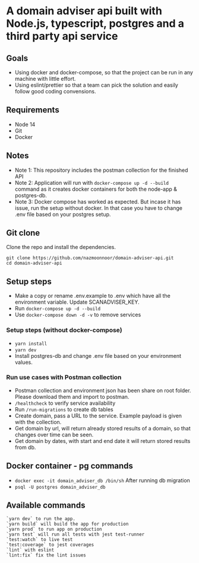 # A domain adviser api built with Node.js, typescript, postgres and a third party api service

## Goals

- Using docker and docker-compose, so that the project can be run in any machine with little effort.
- Using eslint/prettier so that a team can pick the solution and easily follow good coding convensions.

## Requirements

- Node 14
- Git
- Docker

## Notes

- Note 1: This repository includes the postman collection for the finished API
- Note 2: Application will run with `docker-compose up -d --build` command as it creates docker containers for both the node-app & postgres-db.
- Note 3: Docker compose has worked as expected. But incase it has issue, run the setup without docker. In that case you have to change .env file based on your postgres setup.

## Git clone

Clone the repo and install the dependencies.

```
git clone https://github.com/nazmoonnoor/domain-adviser-api.git
cd domain-adviser-api
```

## Setup steps

- Make a copy or rename .env.example to .env which have all the environment variable. Update SCANADVISER_KEY.
- Run `docker-compose up -d --build`
- Use `docker-compose down -d -v` to remove services

### Setup steps (without docker-compose)

- `yarn install`
- `yarn dev`
- Install postgres-db and change .env file based on your environment values.

### Run use cases with Postman collection

- Postman collection and environment json has been share on root folder. Please download them and import to postman.
- `/healthcheck` to verify service availability
- Run `/run-migrations` to create db tables
- Create domain, pass a URL to the service. Example payload is given with the collection.
- Get domain by url, will return already stored results of a domain, so that changes over time can be seen.
- Get domain by dates, with start and end date it will return stored results from db.

## Docker container - pg commands

- `docker exec -it domain_adviser_db /bin/sh`
  After running db migration
- `psql -U postgres domain_adviser_db`

## Available commands

    `yarn dev` to run the app.
    `yarn build` will build the app for production
    `yarn prod` to run app on production
    `yarn test` will run all tests with jest test-runner
    `test:watch` to live test
    `test:coverage` to jest coverages
    `lint` with eslint
    `lint:fix` fix the lint issues
